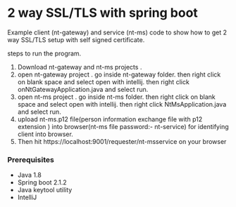 # 2 way SSL/TLS with spring boot

Example client (nt-gateway) and service (nt-ms) code to show how to get 2 way SSL/TLS setup with self signed certificate.

steps to run the program.

1) Download  nt-gateway and nt-ms projects . 
2) open nt-gateway project . go inside nt-gateway folder. then right click on blank space and select open with intellij. then right click onNtGatewayApplication.java and select run.
3) open nt-ms project . go inside nt-ms folder. then right click on blank space and select open with intellij. then right click NtMsApplication.java and select run.
4) upload nt-ms.p12 file(person information exchange file with p12 extension )  into browser(nt-ms file password:-  nt-service) for identifying client into browser.
5) Then hit https://localhost:9001/requester/nt-msservice on your browser





### Prerequisites

* Java 1.8
* Spring boot 2.1.2
* Java keytool utility
* IntelliJ




